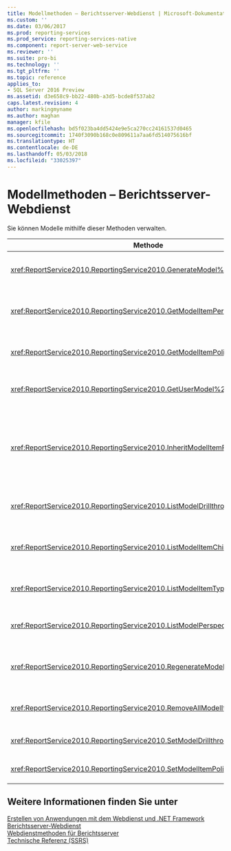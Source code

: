 ```yaml
---
title: Modellmethoden – Berichtsserver-Webdienst | Microsoft-Dokumentation
ms.custom: ''
ms.date: 03/06/2017
ms.prod: reporting-services
ms.prod_service: reporting-services-native
ms.component: report-server-web-service
ms.reviewer: ''
ms.suite: pro-bi
ms.technology: ''
ms.tgt_pltfrm: ''
ms.topic: reference
applies_to:
- SQL Server 2016 Preview
ms.assetid: d3e658c9-bb22-480b-a3d5-bcde8f537ab2
caps.latest.revision: 4
author: markingmyname
ms.author: maghan
manager: kfile
ms.openlocfilehash: bd5f023ba4dd5424e9e5ca270cc24161537d0465
ms.sourcegitcommit: 1740f3090b168c0e809611a7aa6fd514075616bf
ms.translationtype: HT
ms.contentlocale: de-DE
ms.lasthandoff: 05/03/2018
ms.locfileid: "33025397"
---
```

# <a name="model-methods---report-server-web-service"></a>Modellmethoden – Berichtsserver-Webdienst
  Sie können Modelle mithilfe dieser Methoden verwalten.  
  
|Methode|Aktion|  
|------------|------------|  
|<xref:ReportService2010.ReportingService2010.GenerateModel%2A>|Generiert auf Grundlage einer freigegebenen Datenquelle ein Standardmodell.|  
|<xref:ReportService2010.ReportingService2010.GetModelItemPermissions%2A>|Ruft die Benutzerberechtigungen ab, die dem Modellelement zugeordnet sind.|  
|<xref:ReportService2010.ReportingService2010.GetModelItemPolicies%2A>|Ruft die Richtlinien ab, die einem Modellelement zugeordnet sind.|  
|<xref:ReportService2010.ReportingService2010.GetUserModel%2A>|Gibt den semantischen Teil eines Modells für den aktuellen Benutzer zurück.|  
|<xref:ReportService2010.ReportingService2010.InheritModelItemParentSecurity%2A>|Löscht die Richtlinien, die einem Modellelement zugeordnet sind, und bewirkt, dass das Modellelement die Richtlinien von dessen übergeordnetem Element erbt.|  
|<xref:ReportService2010.ReportingService2010.ListModelDrillthroughReports%2A>|Listet Drillthroughberichte auf, die einer Entität in einem Modell zugeordnet sind.|  
|<xref:ReportService2010.ReportingService2010.ListModelItemChildren%2A>|Gibt ein Array untergeordneter Elemente von Modellelementen zurück.|  
|<xref:ReportService2010.ReportingService2010.ListModelItemTypes%2A>|Gibt eine Liste unterstützter Modellelementtypen zurück.|  
|<xref:ReportService2010.ReportingService2010.ListModelPerspectives%2A>|Listet Modelle und Perspektiven auf, die dem Benutzer zur Verfügung stehen.|  
|<xref:ReportService2010.ReportingService2010.RegenerateModel%2A>|Aktualisiert ein vorhandenes Modell auf Grundlage von Änderungen am Datenquellenschema.|  
|<xref:ReportService2010.ReportingService2010.RemoveAllModelItemPolicies%2A>|Löscht alle Richtlinien, die Modellelementen im angegebenen Modell zugeordnet sind.|  
|<xref:ReportService2010.ReportingService2010.SetModelDrillthroughReports%2A>|Ordnet mehrere Drillthroughberichte einem Modell zu.|  
|<xref:ReportService2010.ReportingService2010.SetModelItemPolicies%2A>|Legt Sicherheitsrichtlinien für ein Modellelement fest.|  
  
## <a name="see-also"></a>Weitere Informationen finden Sie unter  
 [Erstellen von Anwendungen mit dem Webdienst und .NET Framework](../../../reporting-services/report-server-web-service/net-framework/building-applications-using-the-web-service-and-the-net-framework.md)   
 [Berichtsserver-Webdienst](../../../reporting-services/report-server-web-service/report-server-web-service.md)   
 [Webdienstmethoden für Berichtsserver](../../../reporting-services/report-server-web-service/methods/report-server-web-service-methods.md)   
 [Technische Referenz (SSRS)](../../../reporting-services/technical-reference-ssrs.md)  
  
  
